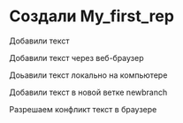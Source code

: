 ﻿# Создали My_first_rep

Добавили текст

Добавили текст через веб-браузер


Доьавили текст локально на компьютере

Добавили текст в новой ветке newbranch

Разрешаем конфликт текст в браузере
